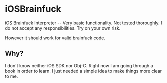 iOSBrainfuck
============

iOS Brainfuck Interpreter -- Very basic functionality. Not tested thoroughly. I do not accept any responsibilities. Try on
your own risk.

However it should work for valid brainfuck code.

## Why?

I don't know neither iOS SDK nor Obj-C. Right now I am going through a book in order to learn. I just needed a simple idea to make things
more clear to me. 